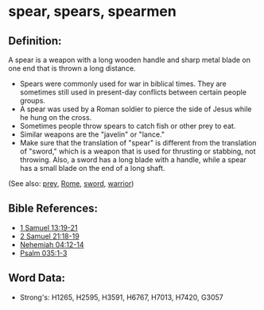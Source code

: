 # spear, spears, spearmen #

## Definition: ##

A spear is a weapon with a long wooden handle and sharp metal blade on one end that is thrown a long distance.

* Spears were commonly used for war in biblical times. They are sometimes still used in present-day conflicts between certain people groups.
* A spear was used by a Roman soldier to pierce the side of Jesus while he hung on the cross.
* Sometimes people throw spears to catch fish or other prey to eat.
* Similar weapons are the "javelin" or "lance."
* Make sure that the translation of "spear" is different from the translation of "sword," which is a weapon that is used for thrusting or stabbing, not throwing. Also, a sword has a long blade with a handle, while a spear has a small blade on the end of a long shaft.

(See also: [prey](../other/prey.md), [Rome](../names/rome.md), [sword](../other/sword.md), [warrior](../other/warrior.md))

## Bible References: ##

* [1 Samuel 13:19-21](rc://en/tn/help/1sa/13/19)
* [2 Samuel 21:18-19](rc://en/tn/help/2sa/21/18)
* [Nehemiah 04:12-14](rc://en/tn/help/neh/04/12)
* [Psalm 035:1-3](rc://en/tn/help/psa/035/001)

## Word Data: ##

* Strong's: H1265, H2595, H3591, H6767, H7013, H7420, G3057
